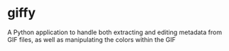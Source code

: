 # giffy
A Python application to handle both extracting and editing metadata from GIF files, as well as manipulating the colors within the GIF
